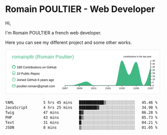 # Romain POULTIER - Web Developer

Hi,

I'm Romain POULTIER a french web developer.

Here you can see my different project and some other works.



[![](https://raw.githubusercontent.com/romainpltr/romainpltr/master/profile-summary-card-output/vue/0-profile-details.svg)](https://github.com/vn7n24fzkq/github-profile-summary-cards)

<!--START_SECTION:waka-->

```text
YAML             5 hrs 45 mins   ███████████▒░░░░░░░░░░░░░   45.46 %
JavaScript       4 hrs 25 mins   ████████▓░░░░░░░░░░░░░░░░   34.98 %
Twig             47 mins         █▓░░░░░░░░░░░░░░░░░░░░░░░   06.28 %
PHP              43 mins         █▒░░░░░░░░░░░░░░░░░░░░░░░   05.73 %
Text             31 mins         █░░░░░░░░░░░░░░░░░░░░░░░░   04.21 %
JSON             8 mins          ▒░░░░░░░░░░░░░░░░░░░░░░░░   01.05 %
```

<!--END_SECTION:waka-->
